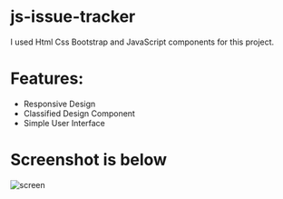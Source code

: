 # js-issue-tracker

I used Html Css Bootstrap and JavaScript components for this project.

# Features:
- Responsive Design
- Classified Design Component 
- Simple User Interface 

# Screenshot is below

![screen](https://github.com/user-attachments/assets/98f90988-15d8-4c0e-813a-fe8987bb83ec)
